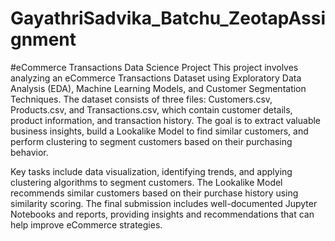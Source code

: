 # GayathriSadvika_Batchu_ZeotapAssignment
#eCommerce Transactions Data Science Project
This project involves analyzing an eCommerce Transactions Dataset using Exploratory Data Analysis (EDA), Machine Learning Models, and Customer Segmentation Techniques. The dataset consists of three files: Customers.csv, Products.csv, and Transactions.csv, which contain customer details, product information, and transaction history. The goal is to extract valuable business insights, build a Lookalike Model to find similar customers, and perform clustering to segment customers based on their purchasing behavior.

Key tasks include data visualization, identifying trends, and applying clustering algorithms to segment customers. The Lookalike Model recommends similar customers based on their purchase history using similarity scoring. The final submission includes well-documented Jupyter Notebooks and reports, providing insights and recommendations that can help improve eCommerce strategies.
